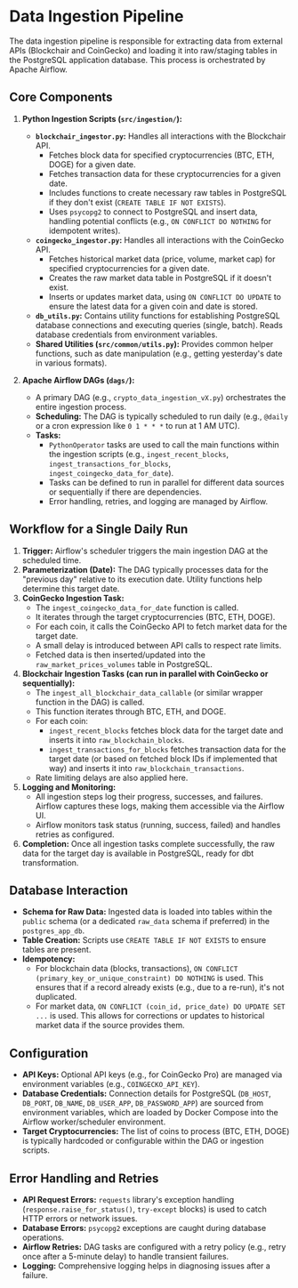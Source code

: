 # Data Ingestion Pipeline

The data ingestion pipeline is responsible for extracting data from external APIs (Blockchair and CoinGecko) and loading it into raw/staging tables in the PostgreSQL application database. This process is orchestrated by Apache Airflow.

## Core Components

1. **Python Ingestion Scripts (`src/ingestion/`):**
    * **`blockchair_ingestor.py`:** Handles all interactions with the Blockchair API.
        * Fetches block data for specified cryptocurrencies (BTC, ETH, DOGE) for a given date.
        * Fetches transaction data for these cryptocurrencies for a given date.
        * Includes functions to create necessary raw tables in PostgreSQL if they don't exist (`CREATE TABLE IF NOT EXISTS`).
        * Uses `psycopg2` to connect to PostgreSQL and insert data, handling potential conflicts (e.g., `ON CONFLICT DO NOTHING` for idempotent writes).
    * **`coingecko_ingestor.py`:** Handles all interactions with the CoinGecko API.
        * Fetches historical market data (price, volume, market cap) for specified cryptocurrencies for a given date.
        * Creates the raw market data table in PostgreSQL if it doesn't exist.
        * Inserts or updates market data, using `ON CONFLICT DO UPDATE` to ensure the latest data for a given coin and date is stored.
    * **`db_utils.py`:** Contains utility functions for establishing PostgreSQL database connections and executing queries (single, batch). Reads database credentials from environment variables.
    * **Shared Utilities (`src/common/utils.py`):** Provides common helper functions, such as date manipulation (e.g., getting yesterday's date in various formats).

2. **Apache Airflow DAGs (`dags/`):**
    * A primary DAG (e.g., `crypto_data_ingestion_vX.py`) orchestrates the entire ingestion process.
    * **Scheduling:** The DAG is typically scheduled to run daily (e.g., `@daily` or a cron expression like `0 1 * * *` to run at 1 AM UTC).
    * **Tasks:**
        * `PythonOperator` tasks are used to call the main functions within the ingestion scripts (e.g., `ingest_recent_blocks`, `ingest_transactions_for_blocks`, `ingest_coingecko_data_for_date`).
        * Tasks can be defined to run in parallel for different data sources or sequentially if there are dependencies.
        * Error handling, retries, and logging are managed by Airflow.

## Workflow for a Single Daily Run

1. **Trigger:** Airflow's scheduler triggers the main ingestion DAG at the scheduled time.
2. **Parameterization (Date):** The DAG typically processes data for the "previous day" relative to its execution date. Utility functions help determine this target date.
3. **CoinGecko Ingestion Task:**
    * The `ingest_coingecko_data_for_date` function is called.
    * It iterates through the target cryptocurrencies (BTC, ETH, DOGE).
    * For each coin, it calls the CoinGecko API to fetch market data for the target date.
    * A small delay is introduced between API calls to respect rate limits.
    * Fetched data is then inserted/updated into the `raw_market_prices_volumes` table in PostgreSQL.
4. **Blockchair Ingestion Tasks (can run in parallel with CoinGecko or sequentially):**
    * The `ingest_all_blockchair_data_callable` (or similar wrapper function in the DAG) is called.
    * This function iterates through BTC, ETH, and DOGE.
    * For each coin:
        * `ingest_recent_blocks` fetches block data for the target date and inserts it into `raw_blockchain_blocks`.
        * `ingest_transactions_for_blocks` fetches transaction data for the target date (or based on fetched block IDs if implemented that way) and inserts it into `raw_blockchain_transactions`.
    * Rate limiting delays are also applied here.
5. **Logging and Monitoring:**
    * All ingestion steps log their progress, successes, and failures. Airflow captures these logs, making them accessible via the Airflow UI.
    * Airflow monitors task status (running, success, failed) and handles retries as configured.
6. **Completion:** Once all ingestion tasks complete successfully, the raw data for the target day is available in PostgreSQL, ready for dbt transformation.

## Database Interaction

* **Schema for Raw Data:** Ingested data is loaded into tables within the `public` schema (or a dedicated `raw_data` schema if preferred) in the `postgres_app_db`.
* **Table Creation:** Scripts use `CREATE TABLE IF NOT EXISTS` to ensure tables are present.
* **Idempotency:**
  * For blockchain data (blocks, transactions), `ON CONFLICT (primary_key_or_unique_constraint) DO NOTHING` is used. This ensures that if a record already exists (e.g., due to a re-run), it's not duplicated.
  * For market data, `ON CONFLICT (coin_id, price_date) DO UPDATE SET ...` is used. This allows for corrections or updates to historical market data if the source provides them.

## Configuration

* **API Keys:** Optional API keys (e.g., for CoinGecko Pro) are managed via environment variables (e.g., `COINGECKO_API_KEY`).
* **Database Credentials:** Connection details for PostgreSQL (`DB_HOST`, `DB_PORT`, `DB_NAME`, `DB_USER_APP`, `DB_PASSWORD_APP`) are sourced from environment variables, which are loaded by Docker Compose into the Airflow worker/scheduler environment.
* **Target Cryptocurrencies:** The list of coins to process (BTC, ETH, DOGE) is typically hardcoded or configurable within the DAG or ingestion scripts.

## Error Handling and Retries

* **API Request Errors:** `requests` library's exception handling (`response.raise_for_status()`, `try-except` blocks) is used to catch HTTP errors or network issues.
* **Database Errors:** `psycopg2` exceptions are caught during database operations.
* **Airflow Retries:** DAG tasks are configured with a retry policy (e.g., retry once after a 5-minute delay) to handle transient failures.
* **Logging:** Comprehensive logging helps in diagnosing issues after a failure.

```
